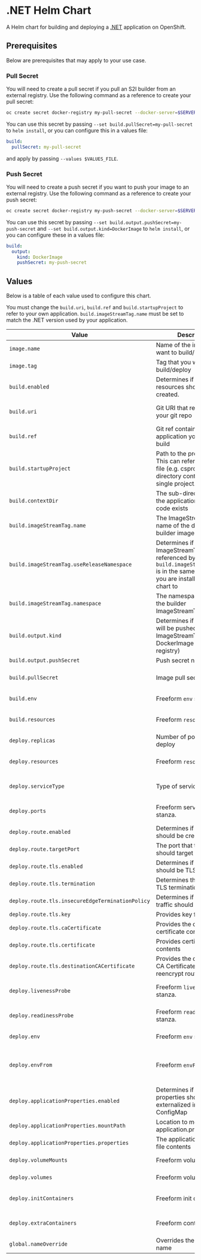 # .NET Helm Chart
A Helm chart for building and deploying a [.NET](https://dot.net/) application on OpenShift.

## Prerequisites
Below are prerequisites that may apply to your use case.

### Pull Secret
You will need to create a pull secret if you pull an S2I builder from an external registry. Use the following command as a reference to create your pull secret:
```bash
oc create secret docker-registry my-pull-secret --docker-server=$SERVER_URL --docker-username=$USERNAME --docker-password=$PASSWORD --docker-email=$EMAIL
```

You can use this secret by passing `--set build.pullSecret=my-pull-secret` to `helm install`, or you can configure this in a values file:
```yaml
build:
  pullSecret: my-pull-secret
```
and apply by passing `--values $VALUES_FILE`.

### Push Secret
You will need to create a push secret if you want to push your image to an external registry. Use the following command as a reference to create your push secret:
```bash
oc create secret docker-registry my-push-secret --docker-server=$SERVER_URL --docker-username=$USERNAME --docker-password=$PASSWORD --docker-email=$EMAIL
```

You can use this secret by passing `--set build.output.pushSecret=my-push-secret` and `--set build.output.kind=DockerImage` to `helm install`, or you can configure these in a values file:
```yaml
build:
  output:
    kind: DockerImage
    pushSecret: my-push-secret
```

## Values
Below is a table of each value used to configure this chart.

You must change the `build.uri`, `build.ref` and `build.startupProject` to refer to your own application.
`build.imageStreamTag.name` must be set to match the .NET version used by your application.


| Value | Description | Default | Additional Information |
| ----- | ----------- | ------- | ---------------------- |
| `image.name` | Name of the image you want to build/deploy | Defaults to the Helm release name. | The chart will create/reference an [ImageStream](https://docs.openshift.com/container-platform/4.6/openshift_images/image-streams-manage.html) based on this value. |
| `image.tag` | Tag that you want to build/deploy | `latest` | The chart will create/reference an [ImageStreamTag](https://docs.openshift.com/container-platform/4.6/openshift_images/image-streams-manage.html#images-using-imagestream-tags_image-streams-managing) based on the name provided |
| `build.enabled` | Determines if build-related resources should be created. | `true` | Set this to `false` if you want to deploy a previously built image. Leave this set to `true` if you want to build and deploy a new image. |
| `build.uri` | Git URI that references your git repo | https://github.com/redhat-developer/s2i-dotnetcore-ex | This value defaults to a sample application. Be sure to override this if you want to build and deploy your own application. |
| `build.ref` | Git ref containing the application you want to build | dotnet-6.0 | This value defaults to the sample application branch. Be sure to override this if you want to build and deploy your own application. |
| `build.startupProject` | Path to the project to run. This can refer to a project file (e.g. csproj), or a directory containing a single project. | `app` | This value defaults to the sample application project. Be sure to override this if you want to build and deploy your own application. |
| `build.contextDir` | The sub-directory where the application source code exists | - | - |
| `build.imageStreamTag.name` | The ImageStreamTag name of the desired builder image | `dotnet:6.0` | This value defaults to the .NET version of the sample application. Be sure to use the tag that matches the version of .NET your application targets. |
| `build.imageStreamTag.useReleaseNamespace` | Determines if the builder ImageStreamTag referenced by `build.imageStreamTag.name` is in the same namespace you are installing this Helm chart to | `false` | - |
| `build.imageStreamTag.namespace` | The namespace containing the builder ImageStreamTag | `openshift` | - |
| `build.output.kind` | Determines if the image will be pushed to an ImageStreamTag or a DockerImage (external registry) | ImageStreamTag | More information: More information: https://docs.openshift.com/container-platform/4.6/builds/managing-build-output.html |
| `build.output.pushSecret` | Push secret name | - | Used only if build.output.kind == 'DockerImage' |
| `build.pullSecret` | Image pull secret | - | More information: https://docs.openshift.com/container-platform/4.6/openshift_images/managing_images/using-image-pull-secrets.html |
| `build.env` | Freeform `env` stanza | - | More information: https://kubernetes.io/docs/tasks/inject-data-application/define-environment-variable-container/ |
| `build.resources` | Freeform `resources` stanza | - | More information: https://kubernetes.io/docs/concepts/configuration/manage-resources-containers/ |
| `deploy.replicas` | Number of pod replicas to deploy | `1` | - |
| `deploy.resources` | Freeform `resources` stanza | - | More information: https://kubernetes.io/docs/concepts/configuration/manage-resources-containers/ |
| `deploy.serviceType` | Type of service to create | `ClusterIP` | More information: https://kubernetes.io/docs/concepts/services-networking/service/#publishing-services-service-types |
| `deploy.ports` | Freeform service `ports` stanza. | See [values.yaml](./values.yaml) | More information: https://kubernetes.io/docs/concepts/services-networking/service/#defining-a-service |
| `deploy.route.enabled` | Determines if a Route should be created | `true` | Allows clients outside of OpenShift to access your application |
| `deploy.route.targetPort` | The port that the Route should target traffic to | `http` | - |
| `deploy.route.tls.enabled` | Determines if the Route should be TLS-encrypted | `true` | More information: https://docs.openshift.com/container-platform/4.6/networking/routes/secured-routes.html |
| `deploy.route.tls.termination` | Determines the type of TLS termination to use | `edge` | Options: `edge`, `reencrypt`, `passthrough` |
| `deploy.route.tls.insecureEdgeTerminationPolicy` | Determines if insecure traffic should be redirected | `Redirect` | Options: "Allow", "Disable", "Redirect" |
| `deploy.route.tls.key` | Provides key file contents | - | This is a secret. Do not check this value into git. |
| `deploy.route.tls.caCertificate` | Provides the cert authority certificate contents | - | - |
| `deploy.route.tls.certificate` | Provides certificate contents | - | - |
| `deploy.route.tls.destinationCACertificate` | Provides the destination CA Certificate for reencrypt routes | - | - |
| `deploy.livenessProbe` | Freeform `livenessProbe` stanza. | See [values.yaml](./values.yaml) | More information: https://docs.openshift.com/container-platform/4.6/applications/application-health.html#application-health-about_application-health |
| `deploy.readinessProbe` | Freeform `readinessProbe` stanza. | See [values.yaml](./values.yaml) | More information: https://docs.openshift.com/container-platform/4.6/applications/application-health.html#application-health-about_application-health |
| `deploy.env` | Freeform `env` stanza | - | More information: https://kubernetes.io/docs/tasks/inject-data-application/define-environment-variable-container/ |
| `deploy.envFrom` | Freeform `envFrom` stanza | - | More information: https://kubernetes.io/docs/tasks/configure-pod-container/configure-pod-configmap/#configure-all-key-value-pairs-in-a-configmap-as-container-environment-variables |
| `deploy.applicationProperties.enabled` | Determines if application properties should be externalized in a ConfigMap | `false` | - |
| `deploy.applicationProperties.mountPath` | Location to mount the application.properties file | `/deployments/config/` | - |
| `deploy.applicationProperties.properties` | The application.properties file contents | - | - |
| `deploy.volumeMounts` | Freeform volume mounts | - | More information: https://kubernetes.io/docs/concepts/storage/volumes/ |
| `deploy.volumes` | Freeform volumes | - | More information: https://kubernetes.io/docs/concepts/storage/volumes/ |
| `deploy.initContainers` | Freeform init containers | - | More information: https://kubernetes.io/docs/concepts/workloads/pods/init-containers/ |
| `deploy.extraContainers` | Freeform containers | - | More information: https://kubernetes.io/docs/concepts/workloads/pods/#pod-templates |
| `global.nameOverride` | Overrides the release name | - | Resources are named after the release name. Set this value if you want to override the release name. |
